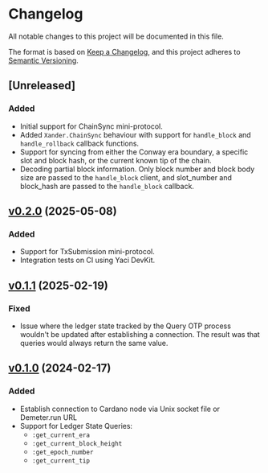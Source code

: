 # Changelog

All notable changes to this project will be documented in this file.

The format is based on [Keep a Changelog](https://keepachangelog.com/en/1.1.0/),
and this project adheres to [Semantic Versioning](https://semver.org/spec/v2.0.0.html).

## [Unreleased]

### Added

- Initial support for ChainSync mini-protocol. 
 - Added `Xander.ChainSync` behaviour with support for 
 `handle_block` and `handle_rollback` callback functions.
 - Support for syncing from either the Conway era boundary, a specific slot and
 block hash, or the current known tip of the chain.
 - Decoding partial block information. Only block number and block body size are
 passed to the `handle_block` client, and slot_number and block_hash are
 passed to the `handle_block` callback.

## [v0.2.0](https://github.com/wowica/xander/releases/tag/v0.2.0) (2025-05-08)

### Added

- Support for TxSubmission mini-protocol.
- Integration tests on CI using Yaci DevKit.

## [v0.1.1](https://github.com/wowica/xander/releases/tag/v0.1.1) (2025-02-19)

### Fixed

- Issue where the ledger state tracked by the Query OTP process wouldn't be
updated after establishing a connection. The result was that queries would
always return the same value.

## [v0.1.0](https://github.com/wowica/xander/releases/tag/v0.1.0) (2024-02-17)

### Added

- Establish connection to Cardano node via Unix socket file or Demeter.run URL
- Support for Ledger State Queries:
  * `:get_current_era`
  * `:get_current_block_height`
  * `:get_epoch_number`
  * `:get_current_tip`
